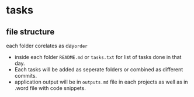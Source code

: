 # tasks

## file structure
each folder corelates as day`order`
- inside each folder `README.md` or `tasks.txt` for list of tasks done in that day.
- Each tasks will be added as seperate folders or combined as different commits.
- application output will be in `outputs.md` file in each projects as well as in .word file with code snippets. 

